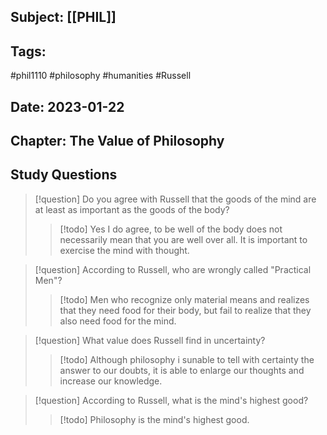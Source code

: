 ## Subject: [[PHIL]]
## Tags:
#phil1110 #philosophy #humanities #Russell
## Date: 2023-01-22
## Chapter: The Value of Philosophy

## Study Questions
> [!question] Do you agree with Russell that the goods of the mind are at least as important as the goods of the body?
> > [!todo] Yes I do agree, to be well of the body does not necessarily mean that you are well over all. It is important to exercise the mind with thought.

> [!question] According to Russell, who are wrongly called "Practical Men"?
> > [!todo] Men who recognize only material means and realizes that they need food for their body, but fail to realize that they also need food for the mind.

> [!question] What value does Russell find in uncertainty?
> > [!todo] Although philosophy i sunable to tell with certainty the answer to our doubts, it is able to enlarge our thoughts and increase our knowledge.

> [!question] According to Russell, what is the mind's highest good?
> > [!todo] Philosophy is the mind's highest good.

